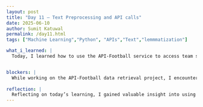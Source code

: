 ```yaml
---
layout: post
title: "Day 11 – Text Preprocessing and API calls"
date: 2025-06-10
author: Sumit Katuwal
permalink: /day11.html
tags: ["Machine Learning","Python", "APIs","Text","lemmmatization"]

what_i_learned: |
  Today, I learned how to use the API-Football service to access team statistics for the 2023 football season, providing valuable data for sports journalism projects like BearBot. I discovered the importance of navigating varying API response formats to ensure accurate and reliable data collection. I also understood the necessity of respecting API rate limits to avoid server issues, which is critical for consistent data retrieval. Additionally, I gained insight into transforming raw API data into a structured format for analysis, enhancing the efficiency of automated sports reporting. This experience deepened my appreciation for how APIs can revolutionize sports journalism by delivering real-time, accurate content to fans.


blockers: |
  While working on the API-Football data retrieval project, I encountered a blocker related to inconsistent API response formats, as the data could return as either a list or a dictionary, complicating the code’s ability to process it reliably. This required implementing conditional checks to handle both cases, which added complexity and slowed down development. Additionally, the API’s rate limits necessitated a 5-second delay between requests, significantly increasing the time needed to collect data for all teams in the league.
  
reflection: |
  Reflecting on today’s learning, I gained valuable insight into using the API-Football service with Python to extract team statistics for the 2023 football season, which deepened my understanding of real-time data retrieval for sports journalism applications like the BearBot project. The process of navigating the API’s structure taught me to handle varying response formats, such as lists or dictionaries, ensuring robust code that avoids errors. Implementing a 5-second delay between requests highlighted the importance of respecting API rate limits to maintain reliable access, a practical consideration for scalable projects. Organizing the data into a pandas DataFrame showed me how to transform raw API outputs into structured formats for analysis, aligning with the automation goals of sports reporting. Overall, this experience underscored the power of APIs in enhancing efficiency and accuracy in data-driven journalism, inspiring me to explore further applications in sports media.
---
```







